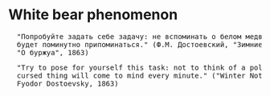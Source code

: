 # White bear phenomenon
<pre>
  "Попробуйте задать себе задачу: не вспоминать о белом медведе, и увидите, что он, проклятый, 
  будет поминутно припоминаться." (Ф.М. Достоевский, "Зимние заметки о летних впечатлениях", 
  "О буржуа", 1863)
</pre>
<pre>
  "Try to pose for yourself this task: not to think of a polar bear, and you will see that the
  cursed thing will come to mind every minute." ("Winter Notes on Summer Impressions," 
  Fyodor Dostoevsky, 1863)
</pre>
